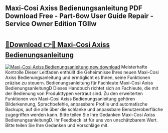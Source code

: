 ## Maxi-Cosi Axiss Bedienungsanleitung PDF Download Free - Part-6ow User Guide Repair - Service Owner Edition TGIIw

# <h2><a href="http://df4wip.blite.top/?on=Maxi-Cosi+Axiss+Bedienungsanleitung">🔗Download 👉🔴 Maxi-Cosi Axiss Bedienungsanleitung</a></h2>

[![Maxi-Cosi Axiss Bedienungsanleitung new download](https://i.imgur.com/lujVjoI.png)](http://df4wip.blite.top/?on=Maxi-Cosi+Axiss+Bedienungsanleitung)
Meisterhafte Kontrolle Dieser Leitfaden enthüllt die Geheimnisse Ihres neuen Maxi-Cosi Axiss Bedienungsanleitung und ermöglicht es Ihnen, seine Funktionen präzise zu steuern. Bedienungsanleitung für Fachleute Maxi-Cosi Axiss BedienungsanleitungD Dieses Handbuch richtet sich an Fachleute, die mit der Bedienung von Produkttypen vertraut sind. Zu den erweiterten Funktionen von Maxi-Cosi Axiss Bedienungsanleitung gehören Bilderkennung, Sprachbefehle, anpassbare Profile und automatische Backups, auf die alle über die schlanke und anpassbare Benutzeroberfläche zugegriffen werden kann. Bitte teilen Sie Ihre Gedanken Maxi-Cosi Axiss BedienungsanleitungD. Ihr Feedback ist für uns von unschätzbarem Wert. Bitte teilen Sie Ihre Gedanken und Vorschläge mit.
